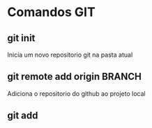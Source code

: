 # Comandos GIT

## git init
Inicia um novo repositorio git na pasta atual

## git remote add origin BRANCH
Adiciona o repositorio do github ao projeto local

## git add